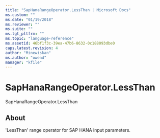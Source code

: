 ```yaml
---
title: "SapHanaRangeOperator.LessThan | Microsoft Docs"
ms.custom: ""
ms.date: "01/19/2018"
ms.reviewer: ""
ms.suite: ""
ms.tgt_pltfrm: ""
ms.topic: "language-reference"
ms.assetid: 46bf1f3c-39ea-47b6-8632-0c188093dbe0
caps.latest.revision: 4
author: "Minewiskan"
ms.author: "owend"
manager: "kfile"
---
```

# SapHanaRangeOperator.LessThan
SapHanaRangeOperator.LessThan  
  
## About  
'LessThan' range operator for SAP HANA input parameters.  
  
